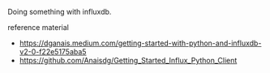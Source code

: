 Doing something with influxdb.

reference material
- https://dganais.medium.com/getting-started-with-python-and-influxdb-v2-0-f22e5175aba5
- https://github.com/Anaisdg/Getting_Started_Influx_Python_Client